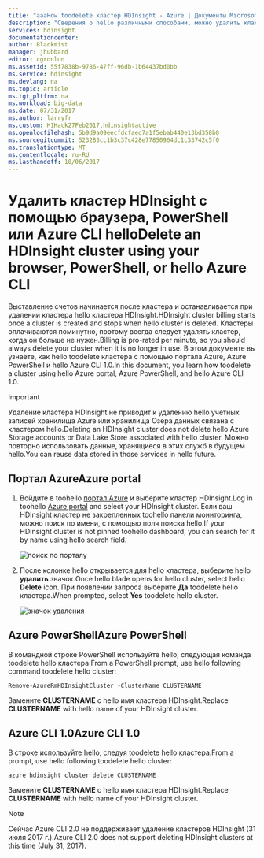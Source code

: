 ```yaml
---
title: "aaaHow toodelete кластер HDInsight - Azure | Документы Microsoft"
description: "Сведения о hello различными способами, можно удалить кластер HDInsight."
services: hdinsight
documentationcenter: 
author: Blackmist
manager: jhubbard
editor: cgronlun
ms.assetid: 55f7838b-9786-47ff-96db-1b64437bd0bb
ms.service: hdinsight
ms.devlang: na
ms.topic: article
ms.tgt_pltfrm: na
ms.workload: big-data
ms.date: 07/31/2017
ms.author: larryfr
ms.custom: H1Hack27Feb2017,hdinsightactive
ms.openlocfilehash: 5b9d9a09eecfdcfaed7a1f5ebab440e13bd358b0
ms.sourcegitcommit: 523283cc1b3c37c428e77850964dc1c33742c5f0
ms.translationtype: MT
ms.contentlocale: ru-RU
ms.lasthandoff: 10/06/2017
---
```

# <a name="delete-an-hdinsight-cluster-using-your-browser-powershell-or-hello-azure-cli"></a><span data-ttu-id="82152-103">Удалить кластер HDInsight с помощью браузера, PowerShell или Azure CLI hello</span><span class="sxs-lookup"><span data-stu-id="82152-103">Delete an HDInsight cluster using your browser, PowerShell, or hello Azure CLI</span></span>

<span data-ttu-id="82152-104">Выставление счетов начинается после кластера и останавливается при удалении кластера hello кластера HDInsight.</span><span class="sxs-lookup"><span data-stu-id="82152-104">HDInsight cluster billing starts once a cluster is created and stops when hello cluster is deleted.</span></span> <span data-ttu-id="82152-105">Кластеры оплачиваются поминутно, поэтому всегда следует удалять кластер, когда он больше не нужен.</span><span class="sxs-lookup"><span data-stu-id="82152-105">Billing is pro-rated per minute, so you should always delete your cluster when it is no longer in use.</span></span> <span data-ttu-id="82152-106">В этом документе вы узнаете, как hello toodelete кластера с помощью портала Azure, Azure PowerShell и hello Azure CLI 1.0.</span><span class="sxs-lookup"><span data-stu-id="82152-106">In this document, you learn how toodelete a cluster using hello Azure portal, Azure PowerShell, and hello Azure CLI 1.0.</span></span>

> [!IMPORTANT]
> <span data-ttu-id="82152-107">Удаление кластера HDInsight не приводит к удалению hello учетных записей хранилища Azure или хранилища Озера данных связана с кластером hello.</span><span class="sxs-lookup"><span data-stu-id="82152-107">Deleting an HDInsight cluster does not delete hello Azure Storage accounts or Data Lake Store associated with hello cluster.</span></span> <span data-ttu-id="82152-108">Можно повторно использовать данные, хранящиеся в этих служб в будущем hello.</span><span class="sxs-lookup"><span data-stu-id="82152-108">You can reuse data stored in those services in hello future.</span></span>

## <a name="azure-portal"></a><span data-ttu-id="82152-109">Портал Azure</span><span class="sxs-lookup"><span data-stu-id="82152-109">Azure portal</span></span>

1. <span data-ttu-id="82152-110">Войдите в toohello [портал Azure](https://portal.azure.com) и выберите кластер HDInsight.</span><span class="sxs-lookup"><span data-stu-id="82152-110">Log in toohello [Azure portal](https://portal.azure.com) and select your HDInsight cluster.</span></span> <span data-ttu-id="82152-111">Если ваш HDInsight кластер не закрепленных toohello панели мониторинга, можно поиск по имени, с помощью поля поиска hello.</span><span class="sxs-lookup"><span data-stu-id="82152-111">If your HDInsight cluster is not pinned toohello dashboard, you can search for it by name using hello search field.</span></span>
   
    ![поиск по порталу](./media/hdinsight-delete-cluster/navbar.png)

2. <span data-ttu-id="82152-113">После колонке hello открывается для hello кластера, выберите hello **удалить** значок.</span><span class="sxs-lookup"><span data-stu-id="82152-113">Once hello blade opens for hello cluster, select hello **Delete** icon.</span></span> <span data-ttu-id="82152-114">При появлении запроса выберите **Да** toodelete hello кластера.</span><span class="sxs-lookup"><span data-stu-id="82152-114">When prompted, select **Yes** toodelete hello cluster.</span></span>
   
    ![значок удаления](./media/hdinsight-delete-cluster/deletecluster.png)

## <a name="azure-powershell"></a><span data-ttu-id="82152-116">Azure PowerShell</span><span class="sxs-lookup"><span data-stu-id="82152-116">Azure PowerShell</span></span>

<span data-ttu-id="82152-117">В командной строке PowerShell используйте hello, следующая команда toodelete hello кластера:</span><span class="sxs-lookup"><span data-stu-id="82152-117">From a PowerShell prompt, use hello following command toodelete hello cluster:</span></span>

    Remove-AzureRmHDInsightCluster -ClusterName CLUSTERNAME

<span data-ttu-id="82152-118">Замените **CLUSTERNAME** с hello имя кластера HDInsight.</span><span class="sxs-lookup"><span data-stu-id="82152-118">Replace **CLUSTERNAME** with hello name of your HDInsight cluster.</span></span>

## <a name="azure-cli-10"></a><span data-ttu-id="82152-119">Azure CLI 1.0</span><span class="sxs-lookup"><span data-stu-id="82152-119">Azure CLI 1.0</span></span>

<span data-ttu-id="82152-120">В строке используйте hello, следуя toodelete hello кластера:</span><span class="sxs-lookup"><span data-stu-id="82152-120">From a prompt, use hello following toodelete hello cluster:</span></span>

    azure hdinsight cluster delete CLUSTERNAME

<span data-ttu-id="82152-121">Замените **CLUSTERNAME** с hello имя кластера HDInsight.</span><span class="sxs-lookup"><span data-stu-id="82152-121">Replace **CLUSTERNAME** with hello name of your HDInsight cluster.</span></span>

> [!NOTE]
> <span data-ttu-id="82152-122">Сейчас Azure CLI 2.0 не поддерживает удаление кластеров HDInsight (31 июля 2017 г.).</span><span class="sxs-lookup"><span data-stu-id="82152-122">Azure CLI 2.0 does not support deleting HDInsight clusters at this time (July 31, 2017).</span></span>